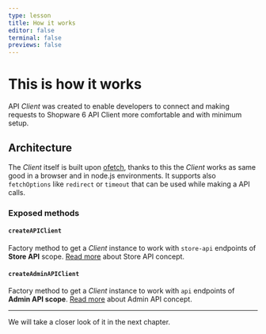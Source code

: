 ```yaml
---
type: lesson
title: How it works
editor: false
terminal: false
previews: false
---
```


# This is how it works

API _Client_ was created to enable developers to connect and making requests to Shopware 6 API Client more comfortable and with minimum setup.

## Architecture

The _Client_ itself is built upon [ofetch](https://github.com/unjs/ofetch), thanks to this the _Client_ works as same good in a browser and in node.js environments. It supports also `fetchOptions` like `redirect` or `timeout` that can be used while making a API calls.

### Exposed methods

#### `createAPIClient`

Factory method to get a _Client_ instance to work with `store-api` endpoints of **Store API** scope. [Read more](https://shopware.stoplight.io/docs/store-api/38777d33d92dc-quick-start-guide) about Store API concept.

#### `createAdminAPIClient`

Factory method to get a _Client_ instance to work with `api` endpoints of **Admin API scope**. [Read more](https://shopware.stoplight.io/docs/admin-api/twpxvnspkg3yu-quick-start-guide) about Admin API concept.

---

We will take a closer look of it in the next chapter.
